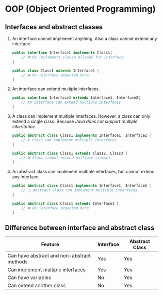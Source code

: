 # OOP (Object Oriented Programming)

## Interfaces and abstract classes
1. An interface cannot implement anything. Also a class cannot extend any interface.
    ```java
    public interface Interface1 implements Class1{
        // ❌ No implements clause allowed for interface
    }
    ```

    ```java
    public class Class1 extends Interface1 {
        // ❌ No interface expected here
    }
    ```

1. An interface can extend multiple interfaces.
    ```java
    public interface Interface3 extends Interface1, Interface2{
        // An interface can extend multiple interfaces
    }
    ```
1. A class can implement multiple interfaces. However, a class can only extend a single class. Because *Java does not support multiple inheritance*.
    ```java
    public abstract class Class1 implements Interface1, Interface2 {
        // A class can implement multiple interfaces
    }
    ```

    ```java
    public abstract class Class1 extends Class2, Class3 {
        // ❌ Class cannot extend multiple classes
    }
    ```
1. An abstract class can implement multiple interfaces, but cannot extend any interface.
    ```java
    public abstract class Class1 implements Interface1, Interface2 {
        // ⚠️ abstract class can implement multiple interfaces
    }
    ```

    ```java
    public abstract class Class1 extends Interface1 {
        // ❌ No interface expected here
    }
    ```

## Difference between interface and abstract class

| Feature | Interface | Abstract Class |
|---|---|---|
| Can have abstract and non-abstract methods | Yes | Yes |
| Can implement multiple interfaces | Yes | Yes |
| Can have variables | No | Yes |
| Can extend another class | No | Yes |
